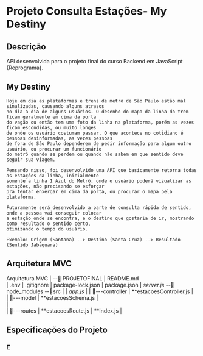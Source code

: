 # Projeto Consulta Estações- My Destiny

## Descrição 
API desenvolvida para o projeto final do curso Backend em JavaScript {Reprograma}.

## My Destiny

    Hoje em dia as plataformas e trens de metrô de São Paulo estão mal sinalizadas, causando alguns atrasos 
    no dia a dia de alguns usuários. O desenho do mapa da linha do trem ficam geralmente em cima da porta 
    do vagão ou então tem uma foto da linha na plataforma, porém as vezes ficam escondidas, ou muito longes 
    de onde os usuário costumam passar. O que acontece no cotidiano é pessoas desinformadas, as vezes pessoas
    de fora de São Paulo dependerem de pedir informação para algum outro usuário, ou procurar um funcionário 
    do metrô quando se perdem ou quando não sabem em que sentido deve seguir sua viagem.

    Pensando nisso, foi desenvolvido uma API que basicamente retorna todas as estações da linha, inicialmente 
    somente a linha 1 Azul do Metrô, onde o usuário poderá vizualizar as estações, não precisando se esforçar 
    pra tentar enxergar em cima da porta, ou procurar o mapa pela plataforma.

    Futuramente será desenvolvido a parte de consulta rápida de sentido, onde a pessoa vai conseguir colocar
    a estação onde se encontra, e o destino que gostaria de ir, mostrando como resultado o sentido certo,
    otimizando o tempo do usuário.

    Exemplo: Origem (Santana) --> Destino (Santa Cruz) --> Resultado (Sentido Jabaquara)


## Arquitetura MVC

Arquitetura MVC
        |
        \--📂 PROJETOFINAL
            |   README.md  
            |   .env
            |   .gitignore
            |   package-lock.json
            |   package.json
            |   *server.js*
            \--📂 node_modules
            \--📂src
                |
                |   *app.js*
                |
                |
                📂---controller
                |       **estacoesController.js
                |      
                |
                📂---model
                |       **estacoesSchema.js
                |  
                |       
                |
                📂---routes
                |       **estacoesRoute.js
                |       **index.js
                |       

    
## Especificações do Projeto

### E





